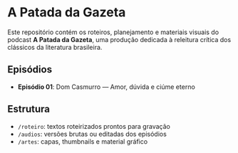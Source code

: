 # A Patada da Gazeta

Este repositório contém os roteiros, planejamento e materiais visuais do podcast **A Patada da Gazeta**, uma produção dedicada à releitura crítica dos clássicos da literatura brasileira.

## Episódios

- **Episódio 01**: Dom Casmurro — Amor, dúvida e ciúme eterno

## Estrutura

- `/roteiro`: textos roteirizados prontos para gravação
- `/audios`: versões brutas ou editadas dos episódios
- `/artes`: capas, thumbnails e material gráfico